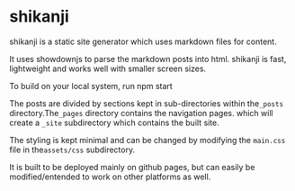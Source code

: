 

# shikanji

shikanji is a static site generator which uses markdown files for content. 

It uses showdownjs to parse the markdown posts into html. shikanji is fast, lightweight and works well with smaller screen sizes.

To build on your local system, run npm start

The posts are divided by sections kept in sub-directories within the`_posts` directory.The`_pages` directory contains the navigation pages. which will create a `_site` subdirectory which contains the built site.

The styling is kept minimal and can be changed by modifying the `main.css` file in the`assets/css` subdirectory.

It is built to be deployed mainly on github pages, but can easily be modified/entended to work on other platforms as well.

